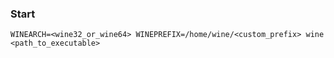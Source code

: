 
### Start
```
WINEARCH=<wine32_or_wine64> WINEPREFIX=/home/wine/<custom_prefix> wine <path_to_executable>
```
